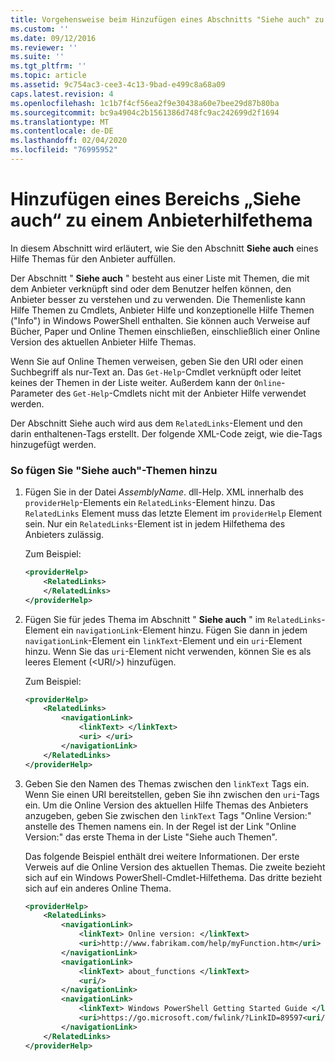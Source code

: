 ```yaml
---
title: Vorgehensweise beim Hinzufügen eines Abschnitts "Siehe auch" zu einem Anbieter-Hilfethema | Microsoft-Dokumentation
ms.custom: ''
ms.date: 09/12/2016
ms.reviewer: ''
ms.suite: ''
ms.tgt_pltfrm: ''
ms.topic: article
ms.assetid: 9c754ac3-cee3-4c13-9bad-e499c8a68a09
caps.latest.revision: 4
ms.openlocfilehash: 1c1b7f4cf56ea2f9e30438a60e7bee29d87b80ba
ms.sourcegitcommit: bc9a4904c2b1561386d748fc9ac242699d2f1694
ms.translationtype: MT
ms.contentlocale: de-DE
ms.lasthandoff: 02/04/2020
ms.locfileid: "76995952"
---
```

# <a name="how-to-add-a-see-also-section-to-a-provider-help-topic"></a>Hinzufügen eines Bereichs „Siehe auch“ zu einem Anbieterhilfethema

In diesem Abschnitt wird erläutert, wie Sie den Abschnitt **Siehe auch** eines Hilfe Themas für den Anbieter auffüllen.

Der Abschnitt " **Siehe auch** " besteht aus einer Liste mit Themen, die mit dem Anbieter verknüpft sind oder dem Benutzer helfen können, den Anbieter besser zu verstehen und zu verwenden. Die Themenliste kann Hilfe Themen zu Cmdlets, Anbieter Hilfe und konzeptionelle Hilfe Themen ("Info") in Windows PowerShell enthalten. Sie können auch Verweise auf Bücher, Paper und Online Themen einschließen, einschließlich einer Online Version des aktuellen Anbieter Hilfe Themas.

Wenn Sie auf Online Themen verweisen, geben Sie den URI oder einen Suchbegriff als nur-Text an. Das `Get-Help`-Cmdlet verknüpft oder leitet keines der Themen in der Liste weiter. Außerdem kann der `Online`-Parameter des `Get-Help`-Cmdlets nicht mit der Anbieter Hilfe verwendet werden.

Der Abschnitt Siehe auch wird aus dem `RelatedLinks`-Element und den darin enthaltenen-Tags erstellt. Der folgende XML-Code zeigt, wie die-Tags hinzugefügt werden.

### <a name="to-add-see-also-topics"></a>So fügen Sie "Siehe auch"-Themen hinzu

1. Fügen Sie in der Datei *AssemblyName*. dll-Help. XML innerhalb des `providerHelp`-Elements ein `RelatedLinks`-Element hinzu. Das `RelatedLinks` Element muss das letzte Element im `providerHelp` Element sein. Nur ein `RelatedLinks`-Element ist in jedem Hilfethema des Anbieters zulässig.

   Zum Beispiel:

    ```xml
    <providerHelp>
        <RelatedLinks>
        </RelatedLinks>
    </providerHelp>
    ```

2. Fügen Sie für jedes Thema im Abschnitt " **Siehe auch** " im `RelatedLinks`-Element ein `navigationLink`-Element hinzu. Fügen Sie dann in jedem `navigationLink`-Element ein `linkText`-Element und ein `uri`-Element hinzu. Wenn Sie das `uri`-Element nicht verwenden, können Sie es als leeres Element (\<URI/>) hinzufügen.

   Zum Beispiel:

    ```xml
    <providerHelp>
        <RelatedLinks>
            <navigationLink>
                <linkText> </linkText>
                <uri> </uri>
            </navigationLink>
        </RelatedLinks>
    </providerHelp>
    ```

3. Geben Sie den Namen des Themas zwischen den `linkText` Tags ein. Wenn Sie einen URI bereitstellen, geben Sie ihn zwischen den `uri`-Tags ein. Um die Online Version des aktuellen Hilfe Themas des Anbieters anzugeben, geben Sie zwischen den `linkText` Tags "Online Version:" anstelle des Themen namens ein. In der Regel ist der Link "Online Version:" das erste Thema in der Liste "Siehe auch Themen".

   Das folgende Beispiel enthält drei weitere Informationen. Der erste Verweis auf die Online Version des aktuellen Themas. Die zweite bezieht sich auf ein Windows PowerShell-Cmdlet-Hilfethema. Das dritte bezieht sich auf ein anderes Online Thema.

    ```xml
    <providerHelp>
        <RelatedLinks>
            <navigationLink>
                <linkText> Online version: </linkText>
                <uri>http://www.fabrikam.com/help/myFunction.htm</uri>
            </navigationLink>
            <navigationLink>
                <linkText> about_functions </linkText>
                <uri/>
            </navigationLink>
            <navigationLink>
                <linkText> Windows PowerShell Getting Started Guide </linkText>
                <uri>https://go.microsoft.com/fwlink/?LinkID=89597<uri/>
            </navigationLink>
        </RelatedLinks>
    </providerHelp>
    ```